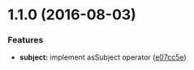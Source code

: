 <a name="1.1.0"></a>
# 1.1.0 (2016-08-03)


### Features

* **subject:** implement asSubject operator ([e07cc5e](https://github.com/TylorS/tempest/commit/e07cc5e))



